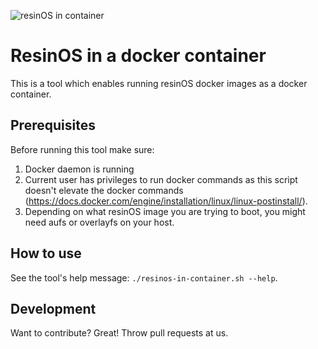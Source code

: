 ![resinOS in container](https://github.com/resin-os/resinos-in-container/raw/master/images/resinos-in-container.png)

# ResinOS in a docker container
This is a tool which enables running resinOS docker images as a docker container.

## Prerequisites
Before running this tool make sure:
1. Docker daemon is running
2. Current user has privileges to run docker commands as this script doesn't elevate the docker commands (https://docs.docker.com/engine/installation/linux/linux-postinstall/).
3. Depending on what resinOS image you are trying to boot, you might need aufs or overlayfs on your host.

## How to use
See the tool's help message: `./resinos-in-container.sh --help`.

## Development
Want to contribute? Great! Throw pull requests at us.

